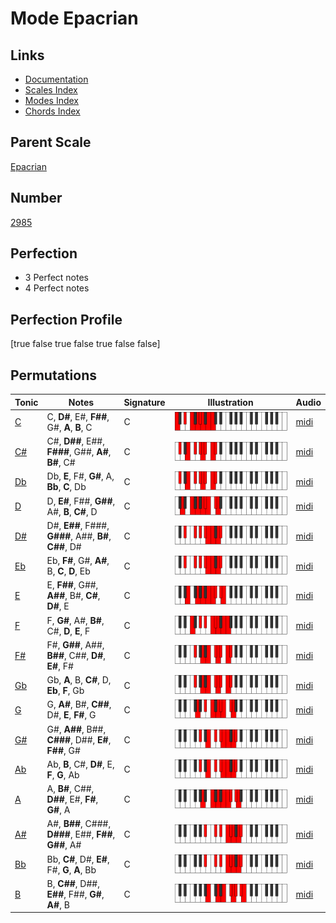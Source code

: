 # Mode Epacrian

## Links

- [Documentation](index.md)
- [Scales Index](Scales.md)
- [Modes Index](Modes.md)
- [Chords Index](Chords.md)

## Parent Scale

[Epacrian](ScaleEpacrian.md)

## Number

[2985](https://ianring.com/musictheory/scales/2985)

## Perfection

- 3 Perfect notes
- 4 Perfect notes

## Perfection Profile

[true false true false true false false]

## Permutations

| Tonic | Notes | Signature | Illustration | Audio |
|-------|-------|-----------|--------------|-------|
| [C](ModeCNaturalEpacrian.md) | C, **D#**, E#, **F##**, G#, **A**, **B**, C | C | ![CNaturalEpacrian](ModeCNaturalEpacrian.png) | [midi](https://github.com/edipermadi/music/blob/main/docs/ModeCNaturalEpacrian.mid?raw=true) |
| [C#](ModeCSharpEpacrian.md) | C#, **D##**, E##, **F###**, G##, **A#**, **B#**, C# | C | ![CSharpEpacrian](ModeCSharpEpacrian.png) | [midi](https://github.com/edipermadi/music/blob/main/docs/ModeCSharpEpacrian.mid?raw=true) |
| [Db](ModeDFlatEpacrian.md) | Db, **E**, F#, **G#**, A, **Bb**, **C**, Db | C | ![DFlatEpacrian](ModeDFlatEpacrian.png) | [midi](https://github.com/edipermadi/music/blob/main/docs/ModeDFlatEpacrian.mid?raw=true) |
| [D](ModeDNaturalEpacrian.md) | D, **E#**, F##, **G##**, A#, **B**, **C#**, D | C | ![DNaturalEpacrian](ModeDNaturalEpacrian.png) | [midi](https://github.com/edipermadi/music/blob/main/docs/ModeDNaturalEpacrian.mid?raw=true) |
| [D#](ModeDSharpEpacrian.md) | D#, **E##**, F###, **G###**, A##, **B#**, **C##**, D# | C | ![DSharpEpacrian](ModeDSharpEpacrian.png) | [midi](https://github.com/edipermadi/music/blob/main/docs/ModeDSharpEpacrian.mid?raw=true) |
| [Eb](ModeEFlatEpacrian.md) | Eb, **F#**, G#, **A#**, B, **C**, **D**, Eb | C | ![EFlatEpacrian](ModeEFlatEpacrian.png) | [midi](https://github.com/edipermadi/music/blob/main/docs/ModeEFlatEpacrian.mid?raw=true) |
| [E](ModeENaturalEpacrian.md) | E, **F##**, G##, **A##**, B#, **C#**, **D#**, E | C | ![ENaturalEpacrian](ModeENaturalEpacrian.png) | [midi](https://github.com/edipermadi/music/blob/main/docs/ModeENaturalEpacrian.mid?raw=true) |
| [F](ModeFNaturalEpacrian.md) | F, **G#**, A#, **B#**, C#, **D**, **E**, F | C | ![FNaturalEpacrian](ModeFNaturalEpacrian.png) | [midi](https://github.com/edipermadi/music/blob/main/docs/ModeFNaturalEpacrian.mid?raw=true) |
| [F#](ModeFSharpEpacrian.md) | F#, **G##**, A##, **B##**, C##, **D#**, **E#**, F# | C | ![FSharpEpacrian](ModeFSharpEpacrian.png) | [midi](https://github.com/edipermadi/music/blob/main/docs/ModeFSharpEpacrian.mid?raw=true) |
| [Gb](ModeGFlatEpacrian.md) | Gb, **A**, B, **C#**, D, **Eb**, **F**, Gb | C | ![GFlatEpacrian](ModeGFlatEpacrian.png) | [midi](https://github.com/edipermadi/music/blob/main/docs/ModeGFlatEpacrian.mid?raw=true) |
| [G](ModeGNaturalEpacrian.md) | G, **A#**, B#, **C##**, D#, **E**, **F#**, G | C | ![GNaturalEpacrian](ModeGNaturalEpacrian.png) | [midi](https://github.com/edipermadi/music/blob/main/docs/ModeGNaturalEpacrian.mid?raw=true) |
| [G#](ModeGSharpEpacrian.md) | G#, **A##**, B##, **C###**, D##, **E#**, **F##**, G# | C | ![GSharpEpacrian](ModeGSharpEpacrian.png) | [midi](https://github.com/edipermadi/music/blob/main/docs/ModeGSharpEpacrian.mid?raw=true) |
| [Ab](ModeAFlatEpacrian.md) | Ab, **B**, C#, **D#**, E, **F**, **G**, Ab | C | ![AFlatEpacrian](ModeAFlatEpacrian.png) | [midi](https://github.com/edipermadi/music/blob/main/docs/ModeAFlatEpacrian.mid?raw=true) |
| [A](ModeANaturalEpacrian.md) | A, **B#**, C##, **D##**, E#, **F#**, **G#**, A | C | ![ANaturalEpacrian](ModeANaturalEpacrian.png) | [midi](https://github.com/edipermadi/music/blob/main/docs/ModeANaturalEpacrian.mid?raw=true) |
| [A#](ModeASharpEpacrian.md) | A#, **B##**, C###, **D###**, E##, **F##**, **G##**, A# | C | ![ASharpEpacrian](ModeASharpEpacrian.png) | [midi](https://github.com/edipermadi/music/blob/main/docs/ModeASharpEpacrian.mid?raw=true) |
| [Bb](ModeBFlatEpacrian.md) | Bb, **C#**, D#, **E#**, F#, **G**, **A**, Bb | C | ![BFlatEpacrian](ModeBFlatEpacrian.png) | [midi](https://github.com/edipermadi/music/blob/main/docs/ModeBFlatEpacrian.mid?raw=true) |
| [B](ModeBNaturalEpacrian.md) | B, **C##**, D##, **E##**, F##, **G#**, **A#**, B | C | ![BNaturalEpacrian](ModeBNaturalEpacrian.png) | [midi](https://github.com/edipermadi/music/blob/main/docs/ModeBNaturalEpacrian.mid?raw=true) |
